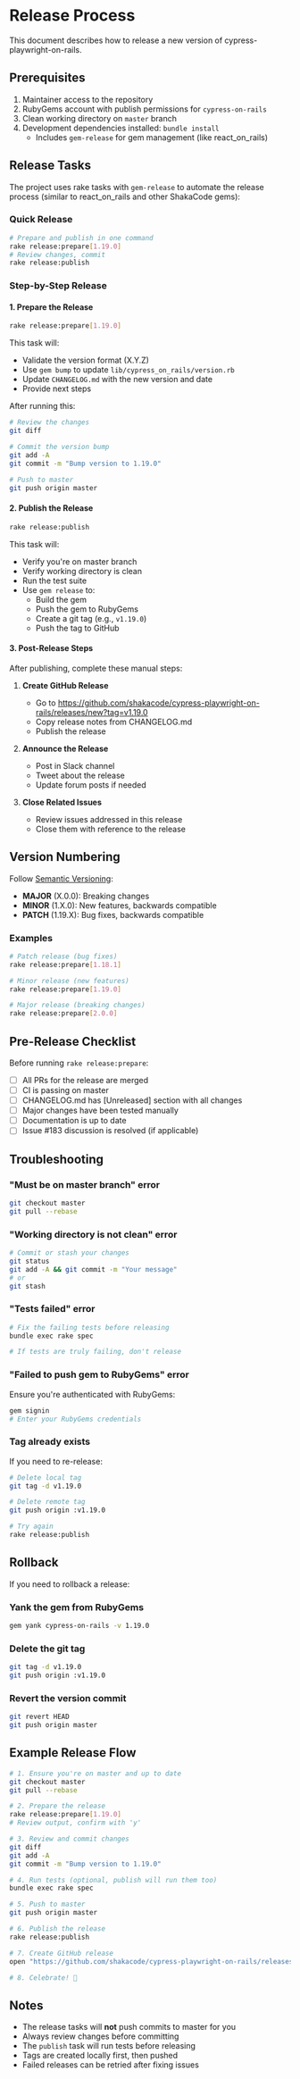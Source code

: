 # Release Process

This document describes how to release a new version of cypress-playwright-on-rails.

## Prerequisites

1. Maintainer access to the repository
2. RubyGems account with publish permissions for `cypress-on-rails`
3. Clean working directory on `master` branch
4. Development dependencies installed: `bundle install`
   - Includes `gem-release` for gem management (like react_on_rails)

## Release Tasks

The project uses rake tasks with `gem-release` to automate the release process (similar to react_on_rails and other ShakaCode gems):

### Quick Release

```bash
# Prepare and publish in one command
rake release:prepare[1.19.0]
# Review changes, commit
rake release:publish
```

### Step-by-Step Release

#### 1. Prepare the Release

```bash
rake release:prepare[1.19.0]
```

This task will:
- Validate the version format (X.Y.Z)
- Use `gem bump` to update `lib/cypress_on_rails/version.rb`
- Update `CHANGELOG.md` with the new version and date
- Provide next steps

After running this:
```bash
# Review the changes
git diff

# Commit the version bump
git add -A
git commit -m "Bump version to 1.19.0"

# Push to master
git push origin master
```

#### 2. Publish the Release

```bash
rake release:publish
```

This task will:
- Verify you're on master branch
- Verify working directory is clean
- Run the test suite
- Use `gem release` to:
  - Build the gem
  - Push the gem to RubyGems
  - Create a git tag (e.g., `v1.19.0`)
  - Push the tag to GitHub

#### 3. Post-Release Steps

After publishing, complete these manual steps:

1. **Create GitHub Release**
   - Go to https://github.com/shakacode/cypress-playwright-on-rails/releases/new?tag=v1.19.0
   - Copy release notes from CHANGELOG.md
   - Publish the release

2. **Announce the Release**
   - Post in Slack channel
   - Tweet about the release
   - Update forum posts if needed

3. **Close Related Issues**
   - Review issues addressed in this release
   - Close them with reference to the release

## Version Numbering

Follow [Semantic Versioning](https://semver.org/):

- **MAJOR** (X.0.0): Breaking changes
- **MINOR** (1.X.0): New features, backwards compatible
- **PATCH** (1.19.X): Bug fixes, backwards compatible

### Examples

```bash
# Patch release (bug fixes)
rake release:prepare[1.18.1]

# Minor release (new features)
rake release:prepare[1.19.0]

# Major release (breaking changes)
rake release:prepare[2.0.0]
```

## Pre-Release Checklist

Before running `rake release:prepare`:

- [ ] All PRs for the release are merged
- [ ] CI is passing on master
- [ ] CHANGELOG.md has [Unreleased] section with all changes
- [ ] Major changes have been tested manually
- [ ] Documentation is up to date
- [ ] Issue #183 discussion is resolved (if applicable)

## Troubleshooting

### "Must be on master branch" error

```bash
git checkout master
git pull --rebase
```

### "Working directory is not clean" error

```bash
# Commit or stash your changes
git status
git add -A && git commit -m "Your message"
# or
git stash
```

### "Tests failed" error

```bash
# Fix the failing tests before releasing
bundle exec rake spec

# If tests are truly failing, don't release
```

### "Failed to push gem to RubyGems" error

Ensure you're authenticated with RubyGems:
```bash
gem signin
# Enter your RubyGems credentials
```

### Tag already exists

If you need to re-release:
```bash
# Delete local tag
git tag -d v1.19.0

# Delete remote tag
git push origin :v1.19.0

# Try again
rake release:publish
```

## Rollback

If you need to rollback a release:

### Yank the gem from RubyGems
```bash
gem yank cypress-on-rails -v 1.19.0
```

### Delete the git tag
```bash
git tag -d v1.19.0
git push origin :v1.19.0
```

### Revert the version commit
```bash
git revert HEAD
git push origin master
```

## Example Release Flow

```bash
# 1. Ensure you're on master and up to date
git checkout master
git pull --rebase

# 2. Prepare the release
rake release:prepare[1.19.0]
# Review output, confirm with 'y'

# 3. Review and commit changes
git diff
git add -A
git commit -m "Bump version to 1.19.0"

# 4. Run tests (optional, publish will run them too)
bundle exec rake spec

# 5. Push to master
git push origin master

# 6. Publish the release
rake release:publish

# 7. Create GitHub release
open "https://github.com/shakacode/cypress-playwright-on-rails/releases/new?tag=v1.19.0"

# 8. Celebrate! 🎉
```

## Notes

- The release tasks will **not** push commits to master for you
- Always review changes before committing
- The `publish` task will run tests before releasing
- Tags are created locally first, then pushed
- Failed releases can be retried after fixing issues